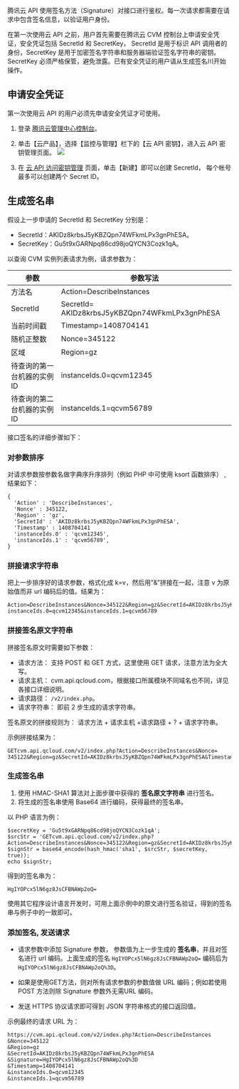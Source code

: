 腾讯云 API 使用签名方法（Signature）对接口进行鉴权。每一次请求都需要在请求中包含签名信息，以验证用户身份。

在第一次使用云 API 之前，用户首先需要在腾讯云 CVM 控制台上申请安全凭证，安全凭证包括 SecretId 和 SecretKey， SecretId 是用于标识 API 调用者的身份，SecretKey 是用于加密签名字符串和服务器端验证签名字符串的密钥。SecretKey 必须严格保管，避免泄露。已有安全凭证的用户请从生成签名川开始操作。

## 申请安全凭证
第一次使用云 API 的用户必须先申请安全凭证才可使用。

1. 登录 [腾讯云管理中心控制台](https://console.cloud.tencent.com/)。

2. 单击【云产品】，选择【监控与管理】栏下的【云 API 密钥】，进入云 API 密钥管理页面。
![](https://main.qcloudimg.com/raw/386a049cc3e88e882413d19d42ccfd5e.png)

3. 在 [云 API 访问密钥管理](https://console.cloud.tencent.com/capi) 页面，单击【新建】即可以创建 SecretId， 每个帐号最多可以创建两个 Secret ID。

## 生成签名串
假设上一步申请的 SecretId 和 SecretKey 分别是：
 - SecretId：AKIDz8krbsJ5yKBZQpn74WFkmLPx3gnPhESA。
 - SecretKey：Gu5t9xGARNpq86cd98joQYCN3Cozk1qA。

以查询 CVM 实例列表请求为例，请求参数为：

| 参数 | 参数写法 | 
|---------|---------|
| 方法名 | Action=DescribeInstances | 
| SecretId | SecretId= AKIDz8krbsJ5yKBZQpn74WFkmLPx3gnPhESA | 
| 当前时间戳 | Timestamp=1408704141 | 
| 随机正整数 | Nonce=345122 | 
| 区域 | Region=gz | 
| 待查询的第一台机器的实例 ID | instanceIds.0=qcvm12345 | 
| 待查询的第二台机器的实例 ID | instanceIds.1=qcvm56789 | 

接口签名的详细步骤如下：
###  对参数排序
对请求参数按参数名做字典序升序排列（例如 PHP 中可使用 ksort 函数排序） , 结果如下：

```
{
  'Action' : 'DescribeInstances',
  'Nonce' : 345122,
  'Region' : 'gz',
  'SecretId' : 'AKIDz8krbsJ5yKBZQpn74WFkmLPx3gnPhESA',
  'Timestamp' : 1408704141
  'instanceIds.0' : 'qcvm12345',
  'instanceIds.1' : 'qcvm56789',
}
```

### 拼接请求字符串
把上一步排序好的请求参数，格式化成 k=v，然后用"&"拼接在一起，注意 v 为原始值而非 url 编码后的值。结果为：

```
Action=DescribeInstances&Nonce=345122&Region=gz&SecretId=AKIDz8krbsJ5yKBZQpn74WFkmLPx3gnPhESA&Timestamp=1408704141& instanceIds.0=qcvm12345&instanceIds.1=qcvm56789
```

### 拼接签名原文字符串
拼接签名原文时需要如下参数：

- 请求方法： 支持 POST 和 GET 方式，这里使用 GET 请求，注意方法为全大写。
- 请求主机： cvm.api.qcloud.com，根据接口所属模块不同域名也不同，详见各接口详细说明。
- 请求路径： `/v2/index.php`。
- 请求字符串： 即前 2 步生成的请求字符串。

签名原文的拼接规则为：
请求方法 + 请求主机 +请求路径 + ? + 请求字符串。

示例拼接结果为：

```
GETcvm.api.qcloud.com/v2/index.php?Action=DescribeInstances&Nonce= 345122&Region=gz&SecretId=AKIDz8krbsJ5yKBZQpn74WFkmLPx3gnPhESA&Timestamp=1408704141
```

### 生成签名串
1. 使用 HMAC-SHA1 算法对上面步骤中获得的 **签名原文字符串** 进行签名。
2. 将生成的签名串使用 Base64 进行编码，获得最终的签名串。

以 PHP 语言为例：

```
$secretKey = 'Gu5t9xGARNpq86cd98joQYCN3Cozk1qA';
$srcStr = 'GETcvm.api.qcloud.com/v2/index.php?Action=DescribeInstances&Nonce=345122&Region=gz&SecretId=AKIDz8krbsJ5yKBZQpn74WFkmLPx3gnPhESA&Timestamp=1408704141';
$signStr = base64_encode(hash_hmac('sha1', $srcStr, $secretKey, true));
echo $signStr;
```

得到的签名串为：

```
HgIYOPcx5lN6gz8JsCFBNAWp2oQ=
```

使用其它程序设计语言开发时，可用上面示例中的原文进行签名验证，得到的签名串与例子中的一致即可。

### 添加签名, 发送请求
- 请求参数中添加 Signature 参数， 参数值为上一步生成的 **签名串**，并且对签名进行 url 编码。上面生成的签名 `HgIYOPcx5lN6gz8JsCFBNAWp2oQ=` 编码后为 `HgIYOPcx5lN6gz8JsCFBNAWp2oQ%3D`。

- 如果是使用GET方法，则对所有请求参数的参数值做 URL 编码；例如若使用 POST 方法则除 Signature 参数外无需URL 编码。
  
- 发送 HTTPS 协议请求即可得到 JSON 字符串格式的接口返回值。

示例最终的请求 URL 为：

```
https://cvm.api.qcloud.com/v2/index.php?Action=DescribeInstances
&Nonce=345122
&Region=gz
&SecretId=AKIDz8krbsJ5yKBZQpn74WFkmLPx3gnPhESA
&Signature=HgIYOPcx5lN6gz8JsCFBNAWp2oQ%3D
&Timestamp=1408704141
&instanceIds.0=qcvm12345
&instanceIds.1=qcvm56789 
```

